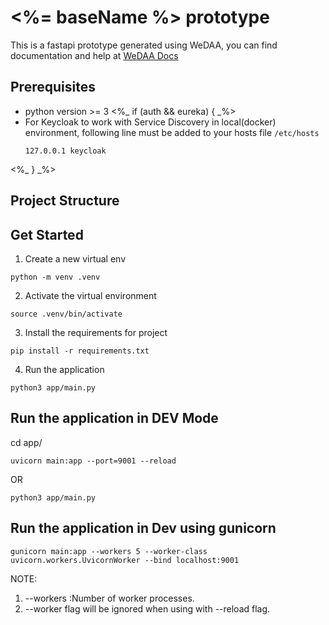 # <%= baseName %> prototype

This is a fastapi prototype generated using WeDAA, you can find documentation and help at [WeDAA Docs](https://www.wedaa.tech/docs/introduction/what-is-wedaa/)

## Prerequisites

- python version >= 3
<%_ if (auth && eureka) { _%>
- For Keycloak to work with Service Discovery in local(docker) environment, following line must be added to your hosts file `/etc/hosts`
  ```
  127.0.0.1	keycloak
  ```
<%_ } _%>

## Project Structure



## Get Started

1. Create a new virtual env  
```
python -m venv .venv
```

2. Activate the virtual environment
```
source .venv/bin/activate
```

3. Install the requirements for project
```
pip install -r requirements.txt
```

4. Run the application
```
python3 app/main.py
```

## Run the application in DEV Mode

cd app/

```
uvicorn main:app --port=9001 --reload
```

OR

```
python3 app/main.py
```

## Run the application in Dev using gunicorn

```
gunicorn main:app --workers 5 --worker-class uvicorn.workers.UvicornWorker --bind localhost:9001
```

NOTE:
1) --workers <int> :Number of worker processes.
2) --worker flag will be ignored when using with --reload flag.